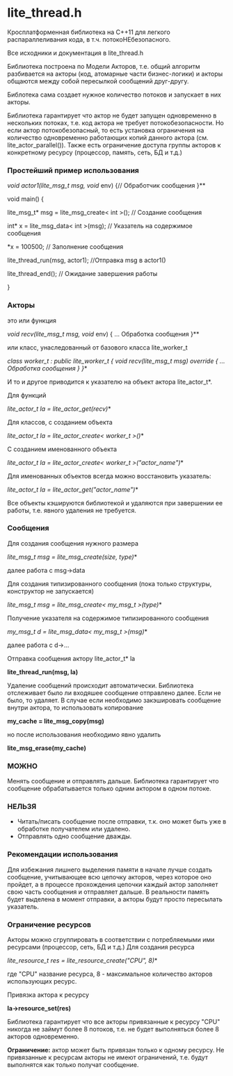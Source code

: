 ﻿# lite_thread.h

Кросплатформенная библиотека на С++11 для легкого распараллеливания кода, в т.ч. потокоНЕбезопасного.

Все исходники и документация в lite_thread.h 

Библиотека построена по Модели Акторов, т.е. общий алгоритм разбивается на акторы (код, атомарные 
части бизнес-логики) и акторы общаются между собой пересылкой сообщений друг-другу. 

Библотека сама создает нужное количество потоков и запускает в них акторы. 

Библиотека гарантирует что актор не будет запущен одновременно в нескольких потоках, т.е. код актора 
не требует потокобезопасности. Но если актор потокобезопасный, то есть установка ограничения на 
количество одновременно работающих копий данного актора (см. lite_actor_parallel()). 
Также есть ограничение доступа группы акторов к конкретному ресурсу (процессор, память, сеть, БД и т.д.)

### Простейший пример использования

**void actor1(lite_msg_t* msg, void* env) {// Обработчик сообщения }**

void main() {

lite_msg_t* msg = lite_msg_create< int >(); // Создание сообщения 

int* x = lite_msg_data< int >(msg); // Указатель на содержимое сообщения

*x = 100500; // Заполнение сообщения

lite_thread_run(msg, actor1); //Отправка msg в actor1()

 lite_thread_end(); // Ожидание завершения работы

}


### Акторы
это или функция

**void recv(lite_msg_t* msg, void* env) {
 ... Обработка сообщения
}**

или класс, унаследованный от базового класса lite_worker_t 

**class worker_t : public lite_worker_t {
   void recv(lite_msg_t* msg) override {
       ... Обработка сообщения
   }
}**

И то и другое приводится к указателю на объект актора lite_actor_t*.

Для функций

**lite_actor_t* la = lite_actor_get(recv)**

Для классов, с созданием объекта

**lite_actor_t* la = lite_actor_create< worker_t >()** 

С созданием именованного объекта

**lite_actor_t* la = lite_actor_create< worker_t >("actor_name")**

Для именованных объектов всегда можно восстановить указатель:

**lite_actor_t* la = lite_actor_get("actor_name")**

Все объекты кэшируются библиотекой и удаляются при завершении ее работы, т.е. явного удаления не требуется.

### Сообщения
Для создания сообщения нужного размера

**lite_msg_t* msg = lite_msg_create(size, type)**

далее работа с msg->data

Для создания типизированного сообщения (пока только структуры, конструктор не запускается)

**lite_msg_t* msg = lite_msg_create< my_msg_t >(type)**

Получение указателя на содержимое типизированного сообщения

**my_msg_t* d = lite_msg_data< my_msg_t >(msg)**

далее работа с d->...

Отправка сообщения актору lite_actor_t* la

**lite_thread_run(msg, la)**

Удаление сообщений происходит автоматически. Библиотека отслеживает было ли входяшее сообщение 
отправлено далее. Если не было, то удаляет.
В случае если необходимо закэшировать сообщение внутри актора, то использовать копирование

**my_cache = lite_msg_copy(msg)**

но после использования необходимо явно удалить

**lite_msg_erase(my_cache)**

### МОЖНО
Менять сообщение и отправлять дальше. Библиотека гарантирует что сообщение обрабатывается 
только одним актором в одном потоке.

### НЕЛЬЗЯ
- Читать/писать сообщение после отправки, т.к. оно может быть уже в обработке получателем или удалено.
- Отправлять одно сообщение дважды.

### Рекомендации использования
Для избежания лишнего выделения памяти в начале лучше создать сообщение, учитывающее всю цепочку 
акторов, через которое оно пройдет, а в процессе прохождения цепочки каждый актор заполняет свою
часть сообщения и отправляет дальше. В реальности память будет выделена в момент отправки, а акторы 
будут просто пересылать указатель.

### Ограничение ресурсов
Акторы можно сгруппировать в соответствии с потребляемыми ими ресурсами (процессор, сеть, БД и т.д.)
Для создания ресурса 

**lite_resource_t* res = lite_resource_create("CPU", 8)**

где "CPU" название ресурса, 8 - максимальное количество акторов использующих ресурс.

Привязка актора к ресурсу

**la->resource_set(res)**

Библиотека гарантирует что все акторы привязанные к ресурсу "CPU" никогда не займут более 8 потоков, 
т.е. не будет выполняться более 8 акторов одновременно.

**Ограничение:** актор может быть привязан только к одному ресурсу.
Не привязанные к ресурсам акторы не имеют ограничений, т.е. будут выполнятся как только получат сообщение.

